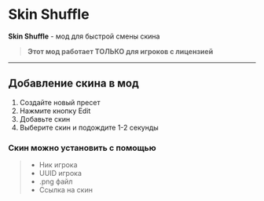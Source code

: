 # Skin Shuffle

**Skin Shuffle** - мод для быстрой смены скина

> **Этот мод работает ТОЛЬКО для игроков с лицензией**

---

## Добавление скина в мод
1. Создайте новый пресет
2. Нажмите кнопку Edit
3. Добавьте скин
4. Выберите скин и подождите 1-2 секунды

### Скин можно установить с помощью
> - Ник игрока
> - UUID игрока
> - .png файл
> - Ссылка на скин
